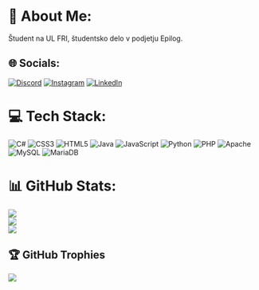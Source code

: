 # 💫 About Me:
Študent na UL FRI, študentsko delo v podjetju Epilog. <br>


## 🌐 Socials:
[![Discord](https://img.shields.io/badge/Discord-%237289DA.svg?logo=discord&logoColor=white)](https://discordapp.com/users/631562418715230231) [![Instagram](https://img.shields.io/badge/Instagram-%23E4405F.svg?logo=Instagram&logoColor=white)](https://www.instagram.com/klemenparkelj/) [![LinkedIn](https://img.shields.io/badge/LinkedIn-%230077B5.svg?logo=linkedin&logoColor=white)](https://www.linkedin.com/in/klemen-parkelj-560670288/) 

# 💻 Tech Stack:
![C#](https://img.shields.io/badge/c%23-%23239120.svg?style=for-the-badge&logo=csharp&logoColor=white) ![CSS3](https://img.shields.io/badge/css3-%231572B6.svg?style=for-the-badge&logo=css3&logoColor=white) ![HTML5](https://img.shields.io/badge/html5-%23E34F26.svg?style=for-the-badge&logo=html5&logoColor=white) ![Java](https://img.shields.io/badge/java-%23ED8B00.svg?style=for-the-badge&logo=openjdk&logoColor=white) ![JavaScript](https://img.shields.io/badge/javascript-%23323330.svg?style=for-the-badge&logo=javascript&logoColor=%23F7DF1E) ![Python](https://img.shields.io/badge/python-3670A0?style=for-the-badge&logo=python&logoColor=ffdd54) ![PHP](https://img.shields.io/badge/php-%23777BB4.svg?style=for-the-badge&logo=php&logoColor=white) ![Apache](https://img.shields.io/badge/apache-%23D42029.svg?style=for-the-badge&logo=apache&logoColor=white) ![MySQL](https://img.shields.io/badge/mysql-%2300000f.svg?style=for-the-badge&logo=mysql&logoColor=white) ![MariaDB](https://img.shields.io/badge/MariaDB-003545?style=for-the-badge&logo=mariadb&logoColor=white)
# 📊 GitHub Stats:
![](https://github-readme-stats.vercel.app/api?username=klemenp950&theme=dark&hide_border=true&include_all_commits=false&count_private=true)<br/>
![](https://github-readme-streak-stats.herokuapp.com/?user=klemenp950&theme=dark&hide_border=true)<br/>
![](https://github-readme-stats.vercel.app/api/top-langs/?username=klemenp950&theme=dark&hide_border=true&include_all_commits=false&count_private=true&layout=compact)

## 🏆 GitHub Trophies
![](https://github-profile-trophy.vercel.app/?username=klemenp950&theme=radical&no-frame=true&no-bg=false&margin-w=4)

<!-- Proudly created with GPRM ( https://gprm.itsvg.in ) -->
